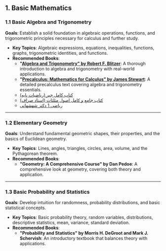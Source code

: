 ## 1. **Basic Mathematics**

### 1.1 **Basic Algebra and Trigonometry**

**Goals**: Establish a solid foundation in algebraic operations, functions, and trigonometric principles necessary for calculus and further study.

- **Key Topics**: Algebraic expressions, equations, inequalities, functions, graphs, trigonometric identities, and functions.
- **Recommended Books**:
  - **"[Algebra and Trigonometry" by Robert F. Blitzer](https://www.washoeschools.net/cms/lib/NV01912265/Centricity/Domain/1495/5th%20Edition%20Blitzer.pdf)**: A thorough introduction to algebra and trigonometry with real-world applications.
  - **"[Precalculus: Mathematics for Calculus" by James Stewart](https://bayanbox.ir/view/5303029425204425544/003-precalculus-stewart.pdf)**: A detailed precalculus text covering algebra and trigonometry essentials.
  - [کتاب کامل جبر (ریاضیات پایه)](https://dl.riazisara.ir/download/darsnameh/payeh/riazyat-payeh-sarraf.zip)
  - [کتاب جامع و کامل اصول مثلثات (استاد صراف)](https://dl.riazisara.ir/download/book/osool-e-mosallasat-sarraf.pdf)
  - [ریاضی 1 دکتر شهشهانی](https://sv.20file.org/up1/1141_0.pdf)

---

### 1.2 **Elementary Geometry**

**Goals**: Understand fundamental geometric shapes, their properties, and the basics of Euclidean geometry.

- **Key Topics**: Lines, angles, triangles, circles, area, volume, and the Pythagorean theorem.
- **Recommended Books**:
  - **"Geometry: A Comprehensive Course" by Dan Pedoe**: A comprehensive look at geometry, covering both theory and application.

---

### 1.3 **Basic Probability and Statistics**

**Goals**: Develop intuition for randomness, probability distributions, and basic statistical concepts.

- **Key Topics**: Basic probability theory, random variables, distributions, descriptive statistics, mean, variance, standard deviation.
- **Recommended Books**:
  - **"Probability and Statistics" by Morris H. DeGroot and Mark J. Schervish**: An introductory textbook that balances theory with applications.
